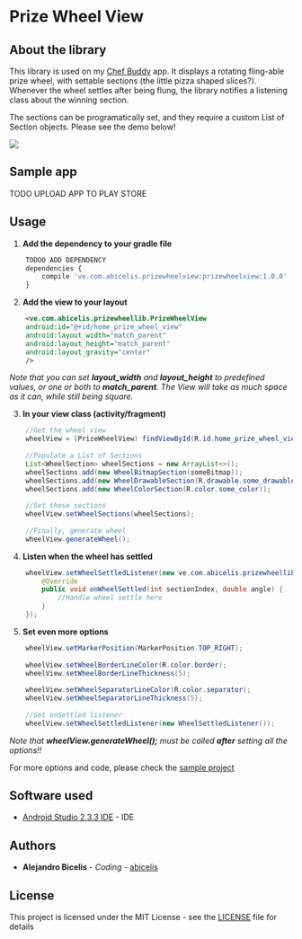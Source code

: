 # Prize Wheel View #


## About the library

This library is used on my [Chef Buddy](https://github.com/abicelis/ChefBuddy) app. It displays a rotating fling-able prize wheel, with settable sections (the little pizza shaped slices?). 
Whenever the wheel settles after being flung, the library notifies a listening class about the winning section. 

The sections can be programatically set, and they require a custom List of Section objects.
Please see the demo below!

![](https://github.com/abicelis/PrizeWheelView/blob/master/graphics/prize_wheel_view_demo.gif)



## Sample app

TODO UPLOAD APP TO PLAY STORE

<!--<a target="_blank" href='https://play.google.com/store/apps/details?id=ve.com.abicelis.prizewheelsample&pcampaignid=MKT-Other-global-all-co-prtnr-py-PartBadge-Mar2515-1'><img alt='Get it on Google Play' src='https://play.google.com/intl/en_us/badges/images/generic/en_badge_web_generic.png' width="240px"/></a>-->


## Usage


1) **Add the dependency to your gradle file**
```javascript
	TODOO ADD DEPENDENCY
	dependencies {
		compile 've.com.abicelis.prizewheelview:prizewheelview:1.0.0'
	}
```

2) **Add the view to your layout**
```xml
	<ve.com.abicelis.prizewheellib.PrizeWheelView
	android:id="@+id/home_prize_wheel_view"
	android:layout_width="match_parent"
	android:layout_height="match_parent"
	android:layout_gravity="center"
	/>
```

*Note that you can set **layout_width** and **layout_height** to predefined values, or one or both to **match_parent**. The View will take as much space as it can, while still being square.*



3) **In your view class (activity/fragment)**
```java
	//Get the wheel view
	wheelView = (PrizeWheelView) findViewById(R.id.home_prize_wheel_view);
	
	//Populate a List of Sections
	List<WheelSection> wheelSections = new ArrayList<>();
	wheelSections.add(new WheelBitmapSection(someBitmap));
	wheelSections.add(new WheelDrawableSection(R.drawable.some_drawable));
	wheelSections.add(new WheelColorSection(R.color.some_color));
	
	//Set those sections
	wheelView.setWheelSections(wheelSections);
	
	//Finally, generate wheel
	wheelView.generateWheel();
```


4) **Listen when the wheel has settled**
```java
	wheelView.setWheelSettledListener(new ve.com.abicelis.prizewheellib.WheelSettledListener() {
	    @Override
	    public void onWheelSettled(int sectionIndex, double angle) {
	        //Handle wheel settle here
	    }
	});
```


5) **Set even more options**
```java
	wheelView.setMarkerPosition(MarkerPosition.TOP_RIGHT);
	
	wheelView.setWheelBorderLineColor(R.color.border);
	wheelView.setWheelBorderLineThickness(5);
	
	wheelView.setWheelSeparatorLineColor(R.color.separator);
	wheelView.setWheelSeparatorLineThickness(5);
	
	//Set onSettled listener
	wheelView.setWheelSettledListener(new WheelSettledListener());
```
*Note that **wheelView.generateWheel();** must be called **after** setting all the options!!*

For more options and code, please check the [sample project](https://github.com/abicelis/PrizeWheelView/blob/master/PrizeWheelSample/)

## Software used

* [Android Studio 2.3.3 IDE](https://developer.android.com/studio/index.html) - IDE


## Authors

* **Alejandro Bicelis** - *Coding* - [abicelis](https://github.com/abicelis)


## License

This project is licensed under the MIT License - see the [LICENSE](https://github.com/abicelis/PrizeWheelView/blob/master/LICENSE) file for details

